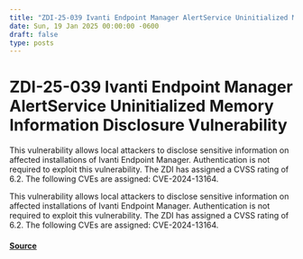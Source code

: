 ```yaml
---
title: "ZDI-25-039 Ivanti Endpoint Manager AlertService Uninitialized Memory Information Disclosure Vulnerability"
date: Sun, 19 Jan 2025 00:00:00 -0600
draft: false
type: posts
---
```

# ZDI-25-039 Ivanti Endpoint Manager AlertService Uninitialized Memory Information Disclosure Vulnerability





This vulnerability allows local attackers to disclose sensitive information on affected installations of Ivanti Endpoint Manager. Authentication is not required to exploit this vulnerability. The ZDI has assigned a CVSS rating of 6.2. The following CVEs are assigned: CVE-2024-13164.

This vulnerability allows local attackers to disclose sensitive information on affected installations of Ivanti Endpoint Manager. Authentication is not required to exploit this vulnerability. The ZDI has assigned a CVSS rating of 6.2. The following CVEs are assigned: CVE-2024-13164.

#### [Source](http://www.zerodayinitiative.com/advisories/ZDI-25-039/)

